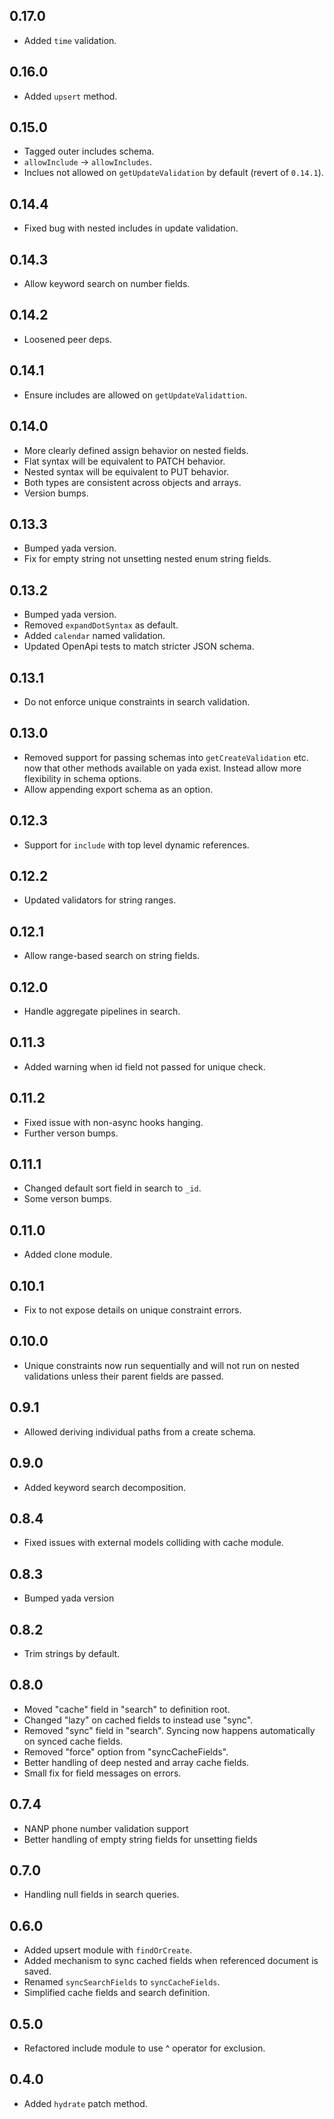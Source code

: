 ## 0.17.0

- Added `time` validation.

## 0.16.0

- Added `upsert` method.

## 0.15.0

- Tagged outer includes schema.
- `allowInclude` -> `allowIncludes`.
- Inclues not allowed on `getUpdateValidation` by default (revert of `0.14.1`).

## 0.14.4

- Fixed bug with nested includes in update validation.

## 0.14.3

- Allow keyword search on number fields.

## 0.14.2

- Loosened peer deps.

## 0.14.1

- Ensure includes are allowed on `getUpdateValidattion`.

## 0.14.0

- More clearly defined assign behavior on nested fields.
- Flat syntax will be equivalent to PATCH behavior.
- Nested syntax will be equivalent to PUT behavior.
- Both types are consistent across objects and arrays.
- Version bumps.

## 0.13.3

- Bumped yada version.
- Fix for empty string not unsetting nested enum string fields.

## 0.13.2

- Bumped yada version.
- Removed `expandDotSyntax` as default.
- Added `calendar` named validation.
- Updated OpenApi tests to match stricter JSON schema.

## 0.13.1

- Do not enforce unique constraints in search validation.

## 0.13.0

- Removed support for passing schemas into `getCreateValidation` etc. now that
  other methods available on yada exist. Instead allow more flexibility in
  schema options.
- Allow appending export schema as an option.

## 0.12.3

- Support for `include` with top level dynamic references.

## 0.12.2

- Updated validators for string ranges.

## 0.12.1

- Allow range-based search on string fields.

## 0.12.0

- Handle aggregate pipelines in search.

## 0.11.3

- Added warning when id field not passed for unique check.

## 0.11.2

- Fixed issue with non-async hooks hanging.
- Further verson bumps.

## 0.11.1

- Changed default sort field in search to `_id`.
- Some verson bumps.

## 0.11.0

- Added clone module.

## 0.10.1

- Fix to not expose details on unique constraint errors.

## 0.10.0

- Unique constraints now run sequentially and will not run on nested validations
  unless their parent fields are passed.

## 0.9.1

- Allowed deriving individual paths from a create schema.

## 0.9.0

- Added keyword search decomposition.

## 0.8.4

- Fixed issues with external models colliding with cache module.

## 0.8.3

- Bumped yada version

## 0.8.2

- Trim strings by default.

## 0.8.0

- Moved "cache" field in "search" to definition root.
- Changed "lazy" on cached fields to instead use "sync".
- Removed "sync" field in "search". Syncing now happens automatically on synced
  cache fields.
- Removed "force" option from "syncCacheFields".
- Better handling of deep nested and array cache fields.
- Small fix for field messages on errors.

## 0.7.4

- NANP phone number validation support
- Better handling of empty string fields for unsetting fields

## 0.7.0

- Handling null fields in search queries.

## 0.6.0

- Added upsert module with `findOrCreate`.
- Added mechanism to sync cached fields when referenced document is saved.
- Renamed `syncSearchFields` to `syncCacheFields`.
- Simplified cache fields and search definition.

## 0.5.0

- Refactored include module to use ^ operator for exclusion.

## 0.4.0

- Added `hydrate` patch method.
